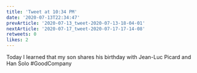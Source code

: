 ```yaml
---
title: 'Tweet at 10:34 PM'
date: '2020-07-13T22:34:47'
prevArticle: '2020-07-13_tweet-2020-07-13-18-04-01'
nextArticle: '2020-07-17_tweet-2020-07-17-17-14-08'
retweets: 0
likes: 2
---
```

Today I learned that my son shares his birthday with Jean-Luc Picard and Han Solo #GoodCompany